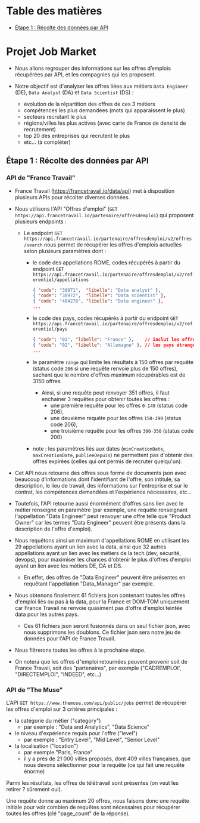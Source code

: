 # Table des matières

- [Étape 1 : Récolte des données par API](#étape-1--récolte-des-données-par-API)


# Projet Job Market

- Nous allons regrouper des informations sur les offres d’emplois récupérées par API, et les compagnies qui les proposent.

- Notre objectif est d'analyser les offres liées aux métiers `Data Engineer` (DE), `Data Analyst` (DA) et `Data Scientist` (DS) :
  - évolution de la répartition des offres de ces 3 métiers
  - compétences les plus demandées (mots qui apparaissent le plus)
  - secteurs recrutant le plus
  - régions/villes les plus actives (avec carte de France de densité de recrutement)
  - top 20 des entreprises qui recrutent le plus
  - etc... (à compléter)


## Étape 1 : Récolte des données par API

### API de "France Travail"

- France Travail (https://francetravail.io/data/api) met à disposition plusieurs APIs pour récolter diverses données.

- Nous utilisons l'API "Offres d'emploi" (`GET https://api.francetravail.io/partenaire/offresdemploi`) qui proposent plusieurs endpoints :

  - Le endpoint `GET https://api.francetravail.io/partenaire/offresdemploi/v2/offres/search` nous permet de récupérer les offres d'emplois actuelles selon plusieurs paramètres dont :
    - le code des appellations ROME, codes récupérés à partir du endpoint `GET https://api.francetravail.io/partenaire/offresdemploi/v2/referentiel/appellations`

      ```json
      { "code": "38971",  "libelle": "Data analyst" },
      { "code": "38972",  "libelle": "Data scientist" },
      { "code": "404278", "libelle": "Data engineer" },
      ...
      ```

    - le code des pays, codes récupérés à partir du endpoint `GET https://api.francetravail.io/partenaire/offresdemploi/v2/referentiel/pays`

      ```json
      { "code": "01", "libelle": "France" },    // inclut les offres en France d'outre-mer
      { "code": "02", "libelle": "Allemagne" }, // les pays étrangers ne retournent malheureusement pas d'offres sur les métiers à analyser
      ...
      ```

    - le paramètre `range` qui limite les résultats à 150 offres par requête (status code `206` si une requête renvoie plus de 150 offres), sachant que le nombre d'offres maximum récupérables est de 3150 offres.
      - Ainsi, si une requête peut renvoyer 351 offres, il faut enchainer 3 requêtes pour obtenir toutes les offres :
        - une première requête pour les offres `0-149` (status code 206),
        - une deuxième requête pour les offres `150-299` (status code 206),
        - une troisième requête pour les offres `300-350` (status code 200)

    - note : les paramètres liés aux dates (`minCreationDate`, `maxCreationDate`, `publieeDepuis`) ne permettent pas d'obtenir des offres expirées (celles qui ont permis de recruter quelqu'un).


- Cet API nous retourne des offres sous forme de documents json avec beaucoup d'informations dont l'identifiant de l'offre, son intitulé, sa description, le lieu de travail, des informations sur l'entreprise et sur le contrat, les compétences demandées et l'expérience nécessaires, etc...

- Toutefois, l'API retourne aussi énormément d'offres sans lien avec le métier renseigné en paramètre (par exemple, une requête renseignant l'appellation "Data Engineer" peut renvoyer une offre telle que "Product Owner" car les termes "Data Engineer" peuvent être présents dans la description de l'offre d'emploi).

- Nous requêtons ainsi un maximum d'appellations ROME en utilisant les 29 appellations ayant un lien avec la data, ainsi que 32 autres appellations ayant un lien avec les métiers de la tech (dev, sécurité, devops), pour maximiser les chances d'obtenir le plus d'offres d'emploi ayant un lien avec les métiers DE, DA et DS.

  - En effet, des offres de "Data Engineer" peuvent être présentes en requêtant l'appellation "Data_Manager" par exemple.

- Nous obtenons finalement 61 fichiers json contenant toutes les offres d'emploi liés ou pas à la data, pour la France et DOM-TOM uniquement car France Travail ne renvoie quasiment pas d'offre d'emploi teintée data pour les autres pays.

  - Ces 61 fichiers json seront fusionnés dans un seul fichier json, avec nous supprimons les doublons. Ce fichier json sera notre jeu de données pour l'API de France Travail.


- Nous filtrerons toutes les offres à la prochaine étape.

- On notera que les offres d"emploi retournées peuvent provenir soit de France Travail, soit des "partenaires", par exemple ("CADREMPLOI', "DIRECTEMPLOI", "INDEED", etc...)

  <!-- - En effet, pour filtrer les offres de "Data Engineer", nous testons si l'intitulé d'une offre matche avec plusieurs regex définies dans le fichier `filtres_offres.yml`, et aussi si elle ne matche pas d'autres regex aussi présente dans le même fichier.

    - Par exemple, pour filtrer les offres DE, pour chaque offre, la chaîne de caractère d'un intitulé est mis en miniscule et les accents retirés, et nous gardons l'offre si l'intitulé matche la regex `(ing|eng)(.*?)(data|donnee)`, et si l'intitulé ne matche pas `scientist`.
        - Une offre dont l'intitulé est `Inginieur de donnees` sera vu comme une offre DE, malgré la typo involontaire du recruteur et déjà rencontré.
        - Une offre dont l'intitulé est `Ingénieur Data Scientist` ne sera pas vu comme une offre DE, car c'est en réalité une offre DS. -->




### API de "The Muse"

L'API `GET https://www.themuse.com/api/public/jobs` permet de récupérer les offres d'emploi sur 3 critères principales :
  - la catégorie du métier ("category")
    - par exemple : "Data and Analytics", "Data Science"
  - le niveau d'expérience requis pour l'offre ("level")
    - par exemple : "Entry Level", "Mid Level", "Senior Level"
  - la localisation ("location")
    - par exemple "Paris, France"
    - il y a près de 21 000 villes proposés, dont 409 villes françaises, que nous devons sélectionner pour la requête (ce qui fait une requête énorme)

Parmi les résultats, les offres de télétravail sont présentes (on veut les retirer ? sûrement oui).

Une requête donne au maximum 20 offres, nous faisons donc une requête initiale pour voir combien de requêtes sont nécessaires pour récupérer toutes les offres (clé "page_count" de la réponse).
